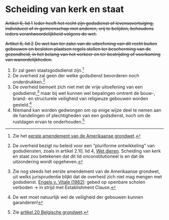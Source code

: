 # Scheiding van kerk en staat
~~Artikel 6, lid 1~~
~~Ieder heeft het recht zijn godsdienst of levensovertuiging, individueel of in gemeenschap met anderen, vrij te belijden, behoudens ieders verantwoordelijkheid volgens de wet.~~

~~Artikel 6, lid 2~~
~~De wet kan ter zake van de uitoefening van dit recht buiten gebouwen en besloten plaatsen regels stellen ter bescherming van de gezondheid, in het belang van het verkeer en ter bestrijding of voorkoming van wanordelijkheden.~~

1. Er zal geen staatsgodsdienst zijn.[^1]
2. De overheid zal geen der welke godsdienst bevorderen noch onderdrukken.[^2]
3. De overheid bemoeit zich niet met de vrije uitoefening van een godsdienst,[^3] maar bij wet kunnen wel bepalingen omtrent de bouw-, brand- en structurele veiligheid van religieuze gebouwen worden gesteld.[^4]
4. Niemand kan worden gedwongen om op enige wijze deel te nemen aan de handelingen of plechtigheden van een godsdienst, noch om de rustdagen ervan te onderhouden.[^5]

[^1]: Zie het [eerste amendement van de Amerikaanse grondwet](https://www.law.cornell.edu/constitution/first_amendment).
[^2]: De overheid bezigt nu beleid voor een "pluriforme ontwikkeling" van godsdiensten, zoals in artikel 2.10, lid 4, [Wet dieren](https://wetten.overheid.nl/BWBR0030250/2025-01-01#Hoofdstuk2_Paragraaf1_Artikel2.10). Scheiding van kerk en staat zou betekenen dat dit lid onconstitutioneel is en dat de uitzondering wordt opgeheven.
[^3]: Zie nog steeds het eerste amendement van de Amerikaanse grondwet, uit welks jurisprudentie blijkt dat de overheid zich niet mag mengen met godsdienst. [Engels v. Vitale (1962)](https://supreme.justia.com/cases/federal/us/370/421/): gebed op openbare scholen verboden → in strijd met Establishment Clause.
[^4]: De wet moet natuurlijk wel de veiligheid der gebouwen kunnen garanderen!
[^5]: Zie [artikel 20 Belgische grondwet](https://nl.wikisource.org/wiki/Belgische_Grondwet_-_Titel_2).
